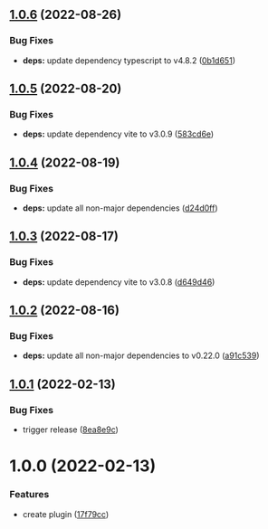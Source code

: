 ## [1.0.6](https://github.com/DerYeger/vite-plugin-ssg-utils/compare/v1.0.5...v1.0.6) (2022-08-26)


### Bug Fixes

* **deps:** update dependency typescript to v4.8.2 ([0b1d651](https://github.com/DerYeger/vite-plugin-ssg-utils/commit/0b1d6514c821d4ed15a8c9166bef529d5a5dfb1f))

## [1.0.5](https://github.com/DerYeger/vite-plugin-ssg-utils/compare/v1.0.4...v1.0.5) (2022-08-20)


### Bug Fixes

* **deps:** update dependency vite to v3.0.9 ([583cd6e](https://github.com/DerYeger/vite-plugin-ssg-utils/commit/583cd6e28e74eb425a35d9c2fb39ddeee1b598a5))

## [1.0.4](https://github.com/DerYeger/vite-plugin-ssg-utils/compare/v1.0.3...v1.0.4) (2022-08-19)


### Bug Fixes

* **deps:** update all non-major dependencies ([d24d0ff](https://github.com/DerYeger/vite-plugin-ssg-utils/commit/d24d0ff11cb3342442e0db8bb16bbd7091eaedfe))

## [1.0.3](https://github.com/DerYeger/vite-plugin-ssg-utils/compare/v1.0.2...v1.0.3) (2022-08-17)


### Bug Fixes

* **deps:** update dependency vite to v3.0.8 ([d649d46](https://github.com/DerYeger/vite-plugin-ssg-utils/commit/d649d468457a92ff087ed1c105e8f1e449c01644))

## [1.0.2](https://github.com/DerYeger/vite-plugin-ssg-utils/compare/v1.0.1...v1.0.2) (2022-08-16)


### Bug Fixes

* **deps:** update all non-major dependencies to v0.22.0 ([a91c539](https://github.com/DerYeger/vite-plugin-ssg-utils/commit/a91c53977d1174ee84bfcfe84e26bb63f8590641))

## [1.0.1](https://github.com/DerYeger/vite-plugin-ssg-utils/compare/v1.0.0...v1.0.1) (2022-02-13)


### Bug Fixes

* trigger release ([8ea8e9c](https://github.com/DerYeger/vite-plugin-ssg-utils/commit/8ea8e9cb61297263e2ee7ddd7781e542f928a0db))

# 1.0.0 (2022-02-13)


### Features

* create plugin ([17f79cc](https://github.com/DerYeger/vite-plugin-ssg-utils/commit/17f79cc612788b47f49488b29cb6c640451c5b5b))
